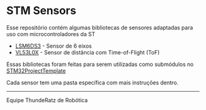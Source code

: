 # STM Sensors

Esse repositório contém algumas bibliotecas de sensores adaptadas para uso com microcontroladores da ST

* [LSM6DS3](https://www.st.com/en/mems-and-sensors/lsm6ds3.html) - Sensor de 6 eixos
* [VL53L0X](https://www.st.com/en/imaging-and-photonics-solutions/vl53l0x.html) - Sensor de distância com Time-of-Flight (ToF)

Essas bibliotecas foram feitas para serem utilizadas como submódulos no [STM32ProjectTemplate](https://github.com/ThundeRatz/STM32ProjectTemplate)

Cada sensor tem uma pasta específica com mais instruções dentro.

---------------------

Equipe ThundeRatz de Robótica
